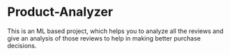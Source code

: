 # Product-Analyzer
This is an ML based project, which helps you to analyze all the reviews and give an analysis of those reviews to help in making better purchase decisions. 
